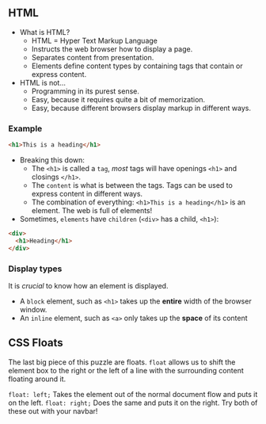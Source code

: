 ## HTML
* What is HTML?
  * HTML = Hyper Text Markup Language
  * Instructs the web browser how to display a page.
  * Separates content from presentation.
  * Elements define content types by containing tags that contain or express content.
* HTML is not...
  * Programming in its purest sense.
  * Easy, because it requires quite a bit of memorization.
  * Easy, because different browsers display markup in different ways.

### Example
```HTML
<h1>This is a heading</h1>
```
* Breaking this down:
  * The `<h1>` is called a `tag`, _most_ tags will have openings `<h1>` and closings `</h1>`.
  * The `content` is what is between the tags. Tags can be used to express content in different ways.
  * The combination of everything: `<h1>This is a heading</h1>` is an element. The web is full of elements!
* Sometimes, `elements` have `children` (`<div>` has a child, `<h1>`):
```HTML
<div>
  <h1>Heading</h1>
</div>
```

### Display types
It is _crucial_ to know how an element is displayed.
* A `block` element, such as `<h1>` takes up the **entire** width of the browser window.
* An `inline` element, such as `<a>` only takes up the **space** of its content


## CSS Floats

The last big piece of this puzzle are floats. `float` allows us to shift the element box to the right or the left of a line with the surrounding content floating around it.

`float: left;` Takes the element out of the normal document flow and puts it on the left.
`float: right;` Does the same and puts it on the right. Try both of these out with your navbar!


